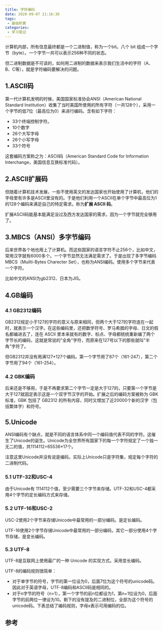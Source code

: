 ```yaml
---
title: 字符编码
date: 2020-09-07 21:16:36
tags:
 - 基础积累
categories:
 - 学习笔记
---
```

计算机内部，所有信息最终都是一个二进制值，称为一个bit。八个 bit 组成一个字节（byte）。一个字节一共可以表示256种不同的状态。

但二进制数据是不可读的，如何用二进制的数据来表示我们生活中的字符（A、B、C等），就是字符编码要解决的问题。
<!-- more -->
## 1.ASCII码

第一代计算机发明的时候，美国国家标准协会ANSI（American National Standard Institution）收集了当时美国所使用的所有字符（一共128个），采用一个字节的低7位（最高位为0）来进行编码。含有如下字符：

- 33个终端控制字符。
- 10个数字
- 26个大写字母
- 26个小写字母
- 33个符号

这套编码方案称之为：ASCII码（American Standard Code for Information Interchange，美国信息互换标准代码）。

## 2.ASCII扩展码

但随着计算机技术发展，一些不使用英文的发达国家也开始使用了计算机，他们的字母里有许多是ASCII里没有的。于是他们利用一个ASCII在单个字节中最高位为1的128个编码来满足自己的特定需求。称为**扩展 ASCII 码**。

扩展ASCII码能基本能满足没过及西方发达国家的需求，因为一个字节就完全够用了。



## 3.MBCS（ANSI）多字节编码

后来世界各个地也用上了计算机。而这些国家的语言字符不止256个，比如中文，常用汉字就有6000多个。一个字节显然无法满足需求了。于是出现了多字节编码MBCS（Muilti-Bytes Charecter Set），也称为ANSI编码。使用多个字节来代表一个字符。

比如中文的ANSI为gb2312、日本为JIS。



## 4.GB编码

### 4.1 GB2312编码

GB2312规定小于127的字符的意义与原来相同，但两个大于127的字符连在一起时，就表示一个汉字。在这些编码里，还把数学符号、罗马希腊的字母、日文的假名都编进去了，连在 ASCII 里本来就有的数字、标点、字母都统统重新编了两个字节长的编码，这就是常说的"全角"字符，而原来在127号以下的那些就叫"半角"字符了。

但GB2312并没有用满127*127个编码。第一个字节用了87个（161-247），第二个字节用了94个（161-254）。

### 4.2 GBK编码

后来还是不够用，于是不再要求第二个字节一定是大于127的，只要第一个字节是大于127就固定表示这是一个双字节汉字的开始。扩展之后的编码方案被称为 GBK 标准，GBK 包括了 GB2312 的所有内容，同时又增加了近20000个新的汉字（包括繁体字）和符号。

## 5.Unicode

ANSI编码有个缺点，就是不同的语言体系中同一个编码值代表不同的字符。这催生了Unicode的诞生。Unicode为全世界所有国家下的每一个字符规定了一个独一无二的值，共1114112=65536*17个。

注意这里Unicode并没有说是编码，实际上Unicode只是字符集，规定每个字符的二进制代码。

### 5.1 UTF-32和USC-4

由于Unicode有 1114112个值，至少需要三个字节来存储。UTF-32和USC-4都采用4个字节的定长编码方式来存储。

### 5.2 UTF-16和USC-2

USC-2使用2个字节来存储Unicode中最常用的一部分编码。是定长编码。

UTF-16使用2个字节存储Unicode中最常用的一部分编码，其它一部分使用4个字节存储，是变长编码。

### 5.3 UTF-8

UTF-8是互联网上使用最广的一种 Unicode 的实现方式。采用变长编码。

UTF-8的编码规则很简单：

- 对于单字节的符号，字节的第一位设为0，后面7位为这个符号的unicode码。因此对于英语字母，UTF-8编码和ASCII码是相同的。
- 对于n字节的符号（n>1），第一个字节的前n位都设为1，第n+1位设为0，后面字节的前两位一律设为10。剩下的没有提及的二进制位，全部为这个符号的unicode码。下表总结了编码规则，字母x表示可用编码的位。


## 参考

[字符编码笔记：ASCII，Unicode 和 UTF-8]: http://www.ruanyifeng.com/blog/2007/10/ascii_unicode_and_utf-8.html
[程序员趣味读物：谈谈Unicode编码]: https://pcedu.pconline.com.cn/empolder/gj/other/0505/616631_1.html
[可能是最详细的字符编码详解]: https://www.wandouip.com/t5i175275/